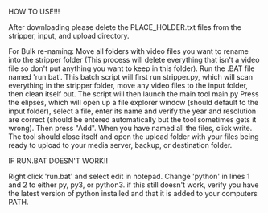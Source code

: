 HOW TO USE!!!

After downloading please delete the PLACE_HOLDER.txt files from the stripper, input, and upload directory.

For Bulk re-naming:
Move all folders with video files you want to rename into the stripper folder (This process will delete everything that isn't a video file so don't put anything you want to keep in this folder).
Run the .BAT file named 'run.bat'. This batch script will first run stripper.py, which will scan everything in the stripper folder, move any video files to the input folder, then clean itself out.
The script will then launch the main tool main.py
Press the elipses, which will open up a file explorer window (should default to the input folder), select a file, enter its name and verify the year and resolution are correct (should be entered automatically but the
tool sometimes gets it wrong). Then press "Add". When you have named all the files, click write. The tool should close itself and open the upload folder with your files being ready to upload to your media server, backup, or destination folder.

IF RUN.BAT DOESN'T WORK!!

Right click 'run.bat' and select edit in notepad. Change 'python' in lines 1 and 2 to either py, py3, or python3. if this still doesn't work, verify you have the latest version of python installed and that it is added to your computers PATH.
